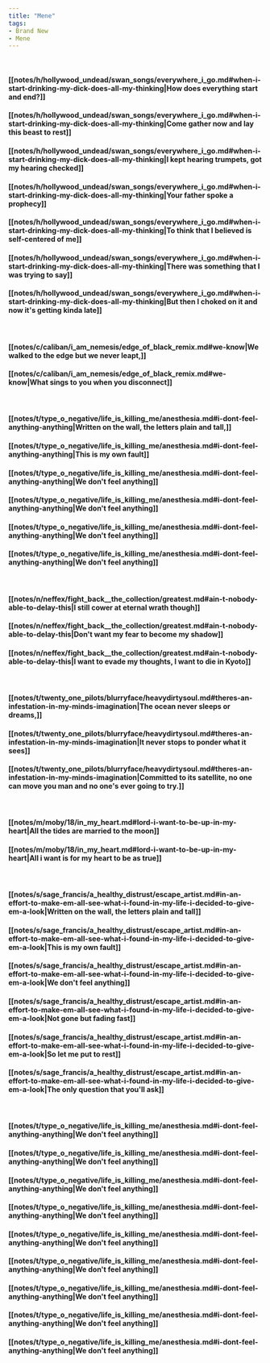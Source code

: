 ```yaml
---
title: "Mene"
tags:
- Brand New
- Mene
---
```

&nbsp;
#### [[notes/h/hollywood_undead/swan_songs/everywhere_i_go.md#when-i-start-drinking-my-dick-does-all-my-thinking|How does everything start and end?]]
#### [[notes/h/hollywood_undead/swan_songs/everywhere_i_go.md#when-i-start-drinking-my-dick-does-all-my-thinking|Come gather now and lay this beast to rest]]
#### [[notes/h/hollywood_undead/swan_songs/everywhere_i_go.md#when-i-start-drinking-my-dick-does-all-my-thinking|I kept hearing trumpets, got my hearing checked]]
#### [[notes/h/hollywood_undead/swan_songs/everywhere_i_go.md#when-i-start-drinking-my-dick-does-all-my-thinking|Your father spoke a prophecy]]
#### [[notes/h/hollywood_undead/swan_songs/everywhere_i_go.md#when-i-start-drinking-my-dick-does-all-my-thinking|To think that I believed is self-centered of me]]
#### [[notes/h/hollywood_undead/swan_songs/everywhere_i_go.md#when-i-start-drinking-my-dick-does-all-my-thinking|There was something that I was trying to say]]
#### [[notes/h/hollywood_undead/swan_songs/everywhere_i_go.md#when-i-start-drinking-my-dick-does-all-my-thinking|But then I choked on it and now it's getting kinda late]]
&nbsp;
#### [[notes/c/caliban/i_am_nemesis/edge_of_black_remix.md#we-know|We walked to the edge but we never leapt,]]
#### [[notes/c/caliban/i_am_nemesis/edge_of_black_remix.md#we-know|What sings to you when you disconnect]]
&nbsp;
#### [[notes/t/type_o_negative/life_is_killing_me/anesthesia.md#i-dont-feel-anything-anything|Written on the wall, the letters plain and tall,]]
#### [[notes/t/type_o_negative/life_is_killing_me/anesthesia.md#i-dont-feel-anything-anything|This is my own fault]]
#### [[notes/t/type_o_negative/life_is_killing_me/anesthesia.md#i-dont-feel-anything-anything|We don't feel anything]]
#### [[notes/t/type_o_negative/life_is_killing_me/anesthesia.md#i-dont-feel-anything-anything|We don't feel anything]]
#### [[notes/t/type_o_negative/life_is_killing_me/anesthesia.md#i-dont-feel-anything-anything|We don't feel anything]]
#### [[notes/t/type_o_negative/life_is_killing_me/anesthesia.md#i-dont-feel-anything-anything|We don't feel anything]]
&nbsp;
#### [[notes/n/neffex/fight_back__the_collection/greatest.md#ain-t-nobody-able-to-delay-this|I still cower at eternal wrath though]]
#### [[notes/n/neffex/fight_back__the_collection/greatest.md#ain-t-nobody-able-to-delay-this|Don't want my fear to become my shadow]]
#### [[notes/n/neffex/fight_back__the_collection/greatest.md#ain-t-nobody-able-to-delay-this|I want to evade my thoughts, I want to die in Kyoto]]
&nbsp;
#### [[notes/t/twenty_one_pilots/blurryface/heavydirtysoul.md#theres-an-infestation-in-my-minds-imagination|The ocean never sleeps or dreams,]]
#### [[notes/t/twenty_one_pilots/blurryface/heavydirtysoul.md#theres-an-infestation-in-my-minds-imagination|It never stops to ponder what it sees]]
#### [[notes/t/twenty_one_pilots/blurryface/heavydirtysoul.md#theres-an-infestation-in-my-minds-imagination|Committed to its satellite, no one can move you man and no one's ever going to try.]]
&nbsp;
#### [[notes/m/moby/18/in_my_heart.md#lord-i-want-to-be-up-in-my-heart|All the tides are married to the moon]]
#### [[notes/m/moby/18/in_my_heart.md#lord-i-want-to-be-up-in-my-heart|All i want is for my heart to be as true]]
&nbsp;
#### [[notes/s/sage_francis/a_healthy_distrust/escape_artist.md#in-an-effort-to-make-em-all-see-what-i-found-in-my-life-i-decided-to-give-em-a-look|Written on the wall, the letters plain and tall]]
#### [[notes/s/sage_francis/a_healthy_distrust/escape_artist.md#in-an-effort-to-make-em-all-see-what-i-found-in-my-life-i-decided-to-give-em-a-look|This is my own fault]]
#### [[notes/s/sage_francis/a_healthy_distrust/escape_artist.md#in-an-effort-to-make-em-all-see-what-i-found-in-my-life-i-decided-to-give-em-a-look|We don't feel anything]]
#### [[notes/s/sage_francis/a_healthy_distrust/escape_artist.md#in-an-effort-to-make-em-all-see-what-i-found-in-my-life-i-decided-to-give-em-a-look|Not gone but fading fast]]
#### [[notes/s/sage_francis/a_healthy_distrust/escape_artist.md#in-an-effort-to-make-em-all-see-what-i-found-in-my-life-i-decided-to-give-em-a-look|So let me put to rest]]
#### [[notes/s/sage_francis/a_healthy_distrust/escape_artist.md#in-an-effort-to-make-em-all-see-what-i-found-in-my-life-i-decided-to-give-em-a-look|The only question that you'll ask]]
&nbsp;
#### [[notes/t/type_o_negative/life_is_killing_me/anesthesia.md#i-dont-feel-anything-anything|We don't feel anything]]
#### [[notes/t/type_o_negative/life_is_killing_me/anesthesia.md#i-dont-feel-anything-anything|We don't feel anything]]
#### [[notes/t/type_o_negative/life_is_killing_me/anesthesia.md#i-dont-feel-anything-anything|We don't feel anything]]
#### [[notes/t/type_o_negative/life_is_killing_me/anesthesia.md#i-dont-feel-anything-anything|We don't feel anything]]
#### [[notes/t/type_o_negative/life_is_killing_me/anesthesia.md#i-dont-feel-anything-anything|We don't feel anything]]
#### [[notes/t/type_o_negative/life_is_killing_me/anesthesia.md#i-dont-feel-anything-anything|We don't feel anything]]
#### [[notes/t/type_o_negative/life_is_killing_me/anesthesia.md#i-dont-feel-anything-anything|We don't feel anything]]
#### [[notes/t/type_o_negative/life_is_killing_me/anesthesia.md#i-dont-feel-anything-anything|We don't feel anything]]
#### [[notes/t/type_o_negative/life_is_killing_me/anesthesia.md#i-dont-feel-anything-anything|We don't feel anything]]
